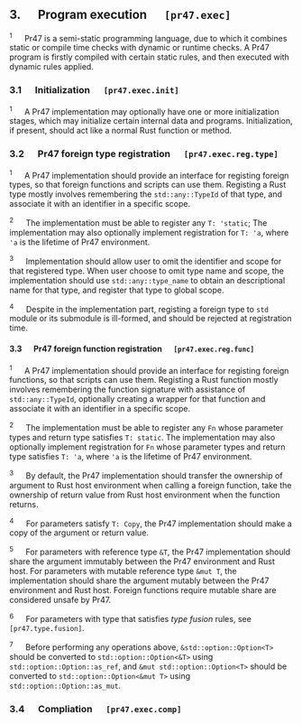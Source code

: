 ## 3. &emsp; Program execution &emsp; `[pr47.exec]`

<sup>1</sup> &emsp; Pr47 is a semi-static programming language, due to which it combines static or compile time checks with dynamic or runtime checks. A Pr47 program is firstly compiled with certain static rules, and then executed with dynamic rules applied.

### 3.1 &emsp; Initialization &emsp; `[pr47.exec.init]`

<sup>1</sup> &emsp; A Pr47 implementation may optionally have one or more initialization stages, which may initialize certain internal data and programs. Initialization, if present, should act like a normal Rust function or method.

### 3.2 &emsp; Pr47 foreign type registration &emsp; `[pr47.exec.reg.type]`

<sup>1</sup> &emsp; A Pr47 implementation should provide an interface for registing foreign types, so that foreign functions and scripts can use them. Registing a Rust type mostly involves remembering the `std::any::TypeId` of that type, and associate it with an identifier in a specific scope.

<sup>2</sup> &emsp; The implementation must be able to register any `T: 'static`; The implementation may also optionally implement registration for `T: 'a`, where `'a` is the lifetime of Pr47 environment.

<sup>3</sup> &emsp; Implementation should allow user to omit the identifier and scope for that registered type. When user choose to omit type name and scope, the implementation should use `std::any::type_name` to obtain an descriptional name for that type, and register that type to global scope.

<sup>4</sup> &emsp; Despite in the implementation part, registing a foreign type to `std` module or its submodule is ill-formed, and should be rejected at registration time.

#### 3.3 &emsp; Pr47 foreign function registration &emsp; `[pr47.exec.reg.func]`

<sup>1</sup> &emsp; A Pr47 implementation should provide an interface for registing foreign functions, so that scripts can use them. Registing a Rust function mostly involves remembering the function signature with assistance of `std::any::TypeId`, optionally creating a wrapper for that function and associate it with an identifier in a specific scope.

<sup>2</sup> &emsp; The implementation must be able to register any `Fn` whose parameter types and return type satisfies `T: static`. The implementation may also optionally implement registration for `Fn` whose parameter types and return type satisfies `T: 'a`, where `'a` is the lifetime of Pr47 environment.

<sup>3</sup> &emsp; By default, the Pr47 implementation should transfer the ownership of argument to Rust host environment when calling a foreign function, take the ownership of return value from Rust host environment when the function returns.

<sup>4</sup> &emsp; For parameters satisfy `T: Copy`, the Pr47 implementation should make a copy of the argument or return value.

<sup>5</sup> &emsp; For parameters with reference type `&T`, the Pr47 implementation should share the argument immutably between the Pr47 environment and Rust host. For parameters with mutable reference type `&mut T`, the implementation should share the argument mutably between the Pr47 environment and Rust host. Foreign functions require mutable share are considered unsafe by Pr47.

<sup>6</sup> &emsp; For parameters with type that satisfies *type fusion* rules, see `[pr47.type.fusion]`. 

<sup>7</sup> &emsp; Before performing any operations above, `&std::option::Option<T>` should be converted to `std::option::Option<&T>` using `std::option::Option::as_ref`, and `&mut std::option::Option<T>` should be converted to `std::option::Option<&mut T>` using `std::option::Option::as_mut`.

### 3.4 &emsp; Compliation &emsp; `[pr47.exec.comp]`
